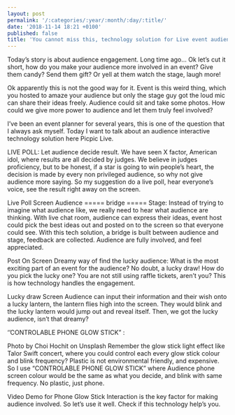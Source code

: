 ```yaml
---
layout: post
permalink: '/:categories/:year/:month/:day/:title/'
date: '2018-11-14 18:21 +0100'
published: false
title: 'You cannot miss this, technology solution for Live event audience engagement'
---
```


Today’s story is about audience engagement.
Long time ago… Ok let’s cut it short, how do you make your audience more involved in an event? Give them candy? Send them gift? Or yell at them watch the stage, laugh more!


Ok apparently this is not the good way for it. Event is this weird thing, which you hosted to amaze your audience but only the stage guy got the loud mic can share their ideas freely. Audience could sit and take some photos. How could we give more power to audience and let them truly feel involved?

I’ve been an event planner for several years, this is one of the question that I always ask myself. Today I want to talk about an audience interactive technology solution here Picpic Live.

LIVE POLL: Let audience decide result.
We have seen X factor, American idol, where results are all decided by judges. We believe in judges proficiency, but to be honest, if a star is going to win people’s heart, the decision is made by every non privileged audience, so why not give audience more saying. So my suggestion do a live poll, hear everyone’s voice, see the result right away on the screen.


Live Poll Screen
Audience ===== bridge ===== Stage:
Instead of trying to imagine what audience like, we really need to hear what audience are thinking. With live chat room, audience can express their ideas, event host could pick the best ideas out and posted on to the screen so that everyone could see. With this tech solution, a bridge is built between audience and stage, feedback are collected. Audience are fully involved, and feel appreciated.


Post On Screen
Dreamy way of find the lucky audience:
What is the most exciting part of an event for the audience? No doubt, a lucky draw! How do you pick the lucky one? You are not still using raffle tickets, aren’t you? This is how technology handles the engagement.


Lucky draw Screen
Audience can input their information and their wish onto a lucky lantern, the lantern flies high into the screen. They would blink and the lucky lantern would jump out and reveal itself. Then, we got the lucky audience, isn’t that dreamy?

‘’CONTROLABLE PHONE GLOW STICK” :

Photo by Choi Hochit on Unsplash
Remember the glow stick light effect like Talor Swift concert, where you could control each every glow stick colour and blink frequency? Plastic is not environmental friendly, and expensive. So I use “CONTROLABLE PHONE GLOW STICK” where Audience phone screen colour would be the same as what you decide, and blink with same frequency. No plastic, just phone.


Video Demo for Phone Glow Stick
Interaction is the key factor for making audience involved. So let’s use it well.
Check if this technology help’s you.
